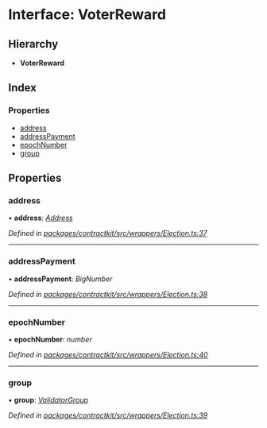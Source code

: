 # Interface: VoterReward

## Hierarchy

* **VoterReward**

## Index

### Properties

* [address](_contractkit_src_wrappers_election_.voterreward.md#address)
* [addressPayment](_contractkit_src_wrappers_election_.voterreward.md#addresspayment)
* [epochNumber](_contractkit_src_wrappers_election_.voterreward.md#epochnumber)
* [group](_contractkit_src_wrappers_election_.voterreward.md#group)

## Properties

###  address

• **address**: *[Address](../modules/_contractkit_src_base_.md#address)*

*Defined in [packages/contractkit/src/wrappers/Election.ts:37](https://github.com/celo-org/celo-monorepo/blob/master/packages/contractkit/src/wrappers/Election.ts#L37)*

___

###  addressPayment

• **addressPayment**: *BigNumber*

*Defined in [packages/contractkit/src/wrappers/Election.ts:38](https://github.com/celo-org/celo-monorepo/blob/master/packages/contractkit/src/wrappers/Election.ts#L38)*

___

###  epochNumber

• **epochNumber**: *number*

*Defined in [packages/contractkit/src/wrappers/Election.ts:40](https://github.com/celo-org/celo-monorepo/blob/master/packages/contractkit/src/wrappers/Election.ts#L40)*

___

###  group

• **group**: *[ValidatorGroup](_contractkit_src_wrappers_validators_.validatorgroup.md)*

*Defined in [packages/contractkit/src/wrappers/Election.ts:39](https://github.com/celo-org/celo-monorepo/blob/master/packages/contractkit/src/wrappers/Election.ts#L39)*
